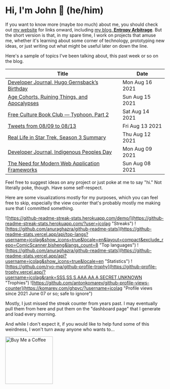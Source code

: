 # Hi, I'm John 👋 (he/him)

If you want to know more (maybe *too* much) about me, you should check out [my website](https://john.colagioia.net/) for links onward, including [my blog, **Entropy Arbitrage**](https://john.colagioia.net/blog).  But the short version is that, in my spare time, I work on projects that amuse me, whether it's learning about some corner of technology, prototyping new ideas, or just writing out what might be useful later on down the line.

Here's a sample of topics I've been talking about, this past week or so on the blog.

|Title|Date|
|-----|-------|
|[Developer Journal, Hugo Gernsback’s Birthday](https://john.colagioia.net/blog/2021/08/16/gernsback.html)|Mon Aug 16 2021|
|[Age Cohorts, Ruining Things, and Apocalypses](https://john.colagioia.net/blog/2021/08/15/generations.html)|Sun Aug 15 2021|
|[Free Culture Book Club — Typhoon, Part 2](https://john.colagioia.net/blog/2021/08/14/typhoon2.html)|Sat Aug 14 2021|
|[Tweets from 08/09 to 08/13](https://john.colagioia.net/blog/media/2021/08/13/week.html)|Fri Aug 13 2021|
|[Real Life in Star Trek, Season 3 Summary](https://john.colagioia.net/blog/2021/08/12/season3.html)|Thu Aug 12 2021|
|[Developer Journal, Indigenous Peoples Day](https://john.colagioia.net/blog/2021/08/09/indigenous.html)|Mon Aug 09 2021|
|[The Need for Modern Web Application Frameworks](https://john.colagioia.net/blog/2021/08/08/framework.html)|Sun Aug 08 2021|

Feel free to suggest ideas on any project or just poke at me to say "hi." Not literally poke, though. Have some self-respect.

Here are some visualizations mostly for my purposes, which you can feel free to skip, especially the view counter that's probably mostly me making sure that I committed something.

![https://github-readme-streak-stats.herokuapp.com/demo/](https://github-readme-streak-stats.herokuapp.com/?user=jcolag "Streaks")
![https://github.com/anuraghazra/github-readme-stats](https://github-readme-stats.vercel.app/api/top-langs?username=jcolag&show_icons=true&locale=en&layout=compact&exclude_repo=ComicScanner,bisheng&langs_count=8 "Top languages")
![https://github.com/anuraghazra/github-readme-stats](https://github-readme-stats.vercel.app/api?username=jcolag&show_icons=true&locale=en "Statistics")
![https://github.com/ryo-ma/github-profile-trophy](https://github-profile-trophy.vercel.app/?username=jcolag&rank=SSS,SS,S,AAA,AA,A,SECRET,UNKNOWN "Trophies")
![https://github.com/antonkomarev/github-profile-views-counter](https://komarev.com/ghpvc/?username=jcolag "Profile views since 2021 June 07 or so; safe to ignore")

Mostly, I just missed the streak counter from years past.  I may eventually pull them from here and put them on the "dashboard page" that I generate and load every morning.

And while I don't expect it, if you would like to help fund some of this weirdness, I won't turn away anyone who wants to...

[<img src="https://cdn.buymeacoffee.com/buttons/v2/default-yellow.png" alt="Buy Me a Coffee" width="150px"/>](https://www.buymeacoffee.com/jcolag)
